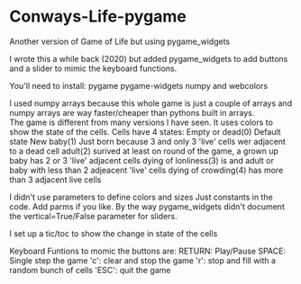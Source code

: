 # Conways-Life-pygame
Another version of Game of Life but using pygame_widgets

I wrote this a while back  (2020) but added pygame_widgets to add buttons and a slider to mimic the keyboard functions.  

You'll need to install: 
pygame
pygame-widgets
numpy
and webcolors

I used numpy arrays because this whole game is just a couple of arrays and numpy arrays are way faster/cheaper than pythons built in arrays.  
The game is different from many versions I have seen.  It uses colors to show the state of the cells.  Cells have 4 states:
Empty or dead(0)  Default state
New baby(1)       Just born because 3 and only 3 'live' cells wer adjacent to a dead cell
adult(2)          surived at least on round of the game, a grown up baby has 2 or 3 'live' adjacent cells
dying of lonliness(3)  is and adult or baby with less than 2 adjeacent 'live' cells
dying of crowding(4)  has more than 3 adjacent live cells

I didn't use parameters to define colors and sizes  Just constants in the code.  Add parms if you like. 
By the way pygame_widgets didn't document the vertical=True/False parameter for sliders. 

I set up a tic/toc to show the change in state of the cells  

Keyboard Funtions to momic the buttons are:
RETURN:   Play/Pause
SPACE:    Single step the game
'c':      clear and stop the game
'r':      stop and fill with a random bunch of cells
'ESC':    quit the game
